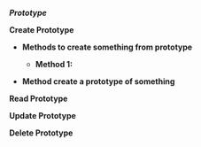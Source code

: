 ***Prototype***

**Create Prototype**

* **Methods to create something from prototype**

    * **Method 1:**

* **Method create a prototype of something**

**Read Prototype**

**Update Prototype**

**Delete Prototype**